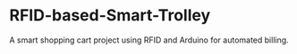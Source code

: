 # RFID-based-Smart-Trolley
A smart shopping cart project using RFID and Arduino for automated billing.

